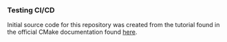 ### Testing CI/CD

Initial source code for this repository was created from the tutorial found in the official CMake documentation found [here](https://cmake.org/cmake/help/latest/guide/tutorial/Adding%20System%20Introspection.html).

